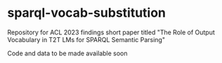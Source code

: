 # sparql-vocab-substitution
Repository for ACL 2023 findings short paper titled "The Role of Output Vocabulary in T2T LMs for SPARQL Semantic Parsing"

Code and data to be made available soon
